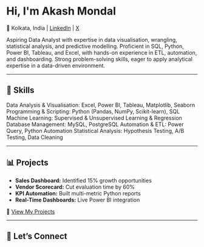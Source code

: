 # Hi, I'm Akash Mondal  
📍 Kolkata, India | [LinkedIn](https://www.linkedin.com/in/akhmondal) | [X](https://x.com/akshnotes)


Aspiring Data Analyst with expertise in data visualisation, wrangling, statistical analysis, and predictive modelling. Proficient in SQL, Python, Power BI, Tableau, and Excel, with hands-on experience in ETL, automation, and dashboarding. Strong problem-solving skills, eager to apply analytical expertise in a data-driven environment.

---

## 🔧 Skills
Data Analysis & Visualisation: Excel, Power BI, Tableau, Matplotlib, Seaborn
Programming & Scripting: Python (Pandas, NumPy, Scikit-learn), SQL
Machine Learning: Supervised & Unsupervised Learning & Regression
Database Management: MySQL, PostgreSQL
Automation & ETL: Power Query, Python Automation
Statistical Analysis: Hypothesis Testing, A/B Testing, Data Cleaning

---

## 📊 Projects
- **Sales Dashboard:** Identified 15% growth opportunities  
- **Vendor Scorecard:** Cut evaluation time by 60%  
- **KPI Automation:** Built multi-metric Python reports  
- **Real-Time Dashboards:** Live Power BI integration  

🔗 [View My Projects](https://github.com/akashcodes-official?tab=repositories)

---

## 🤝 Let’s Connect

